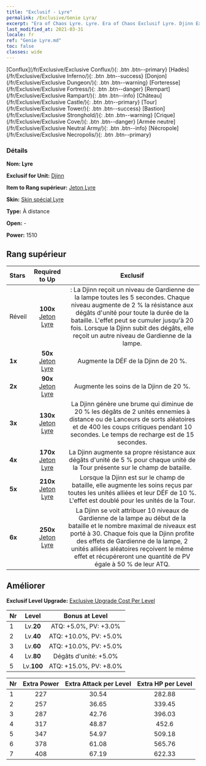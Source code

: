 ```yaml
---
title: "Exclusif - Lyre"
permalink: /Exclusive/Genie Lyra/
excerpt: "Era of Chaos Lyre. Lyre. Era of Chaos Exclusif Lyre. Djinn Exclusif."
last_modified_at: 2021-03-31
locale: fr
ref: "Genie Lyre.md"
toc: false
classes: wide
---
```

 [Conflux](/fr/Exclusive/Exclusive Conflux/){: .btn .btn--primary} [Hadès](/fr/Exclusive/Exclusive Inferno/){: .btn .btn--success} [Donjon](/fr/Exclusive/Exclusive Dungeon/){: .btn .btn--warning} [Forteresse](/fr/Exclusive/Exclusive Fortress/){: .btn .btn--danger} [Rempart](/fr/Exclusive/Exclusive Rampart/){: .btn .btn--info} [Château](/fr/Exclusive/Exclusive Castle/){: .btn .btn--primary} [Tour](/fr/Exclusive/Exclusive Tower/){: .btn .btn--success} [Bastion](/fr/Exclusive/Exclusive Stronghold/){: .btn .btn--warning} [Crique](/fr/Exclusive/Exclusive Cove/){: .btn .btn--danger} [Armée neutre](/fr/Exclusive/Exclusive Neutral Army/){: .btn .btn--info} [Nécropole](/fr/Exclusive/Exclusive Necropolis/){: .btn .btn--primary} 

### Détails
 **Nom: Lyre** 

 **Exclusif for Unit:** [Djinn](/fr/units/Genie/) 

 **Item to Rang supérieur:** [Jeton Lyre](/fr/Items/con_986/)

 **Skin:** [Skin spécial Lyre](/fr/Items/con_654/)

 **Type:** À distance

 **Open:** -

 **Power:** 1510

## Rang supérieur

  |     Stars    |  Required to Up | Exclusif |
  |:-------------|:---------------:|:---------------:|
  |  Réveil  | **100x** [Jeton Lyre](/fr/Items/con_986/) | <Gardienne de la lampe> : La Djinn reçoit un niveau de Gardienne de la lampe toutes les 5 secondes. Chaque niveau augmente de 2 % la résistance aux dégâts d'unité pour toute la durée de la bataille. L'effet peut se cumuler jusqu'à 20 fois. Lorsque la Djinn subit des dégâts, elle reçoit un autre niveau de Gardienne de la lampe. |
  | **1x** <i class="fas fa-star"/> | **50x** [Jeton Lyre](/fr/Items/con_986/) | Augmente la DÉF de la Djinn de 20 %. |
  | **2x** <i class="fas fa-star"/> | **90x** [Jeton Lyre](/fr/Items/con_986/) | Augmente les soins de la Djinn de 20 %. |
  | **3x** <i class="fas fa-star"/> | **130x** [Jeton Lyre](/fr/Items/con_986/) | La Djinn génère une brume qui diminue de 20 % les dégâts de 2 unités ennemies à distance ou de Lanceurs de sorts aléatoires et de 400 les coups critiques pendant 10 secondes. Le temps de recharge est de 15 secondes. |
  | **4x** <i class="fas fa-star"/> | **170x** [Jeton Lyre](/fr/Items/con_986/) | La Djinn augmente sa propre résistance aux dégâts d'unité de 5 % pour chaque unité de la Tour présente sur le champ de bataille. |
  | **5x** <i class="fas fa-star"/> | **210x** [Jeton Lyre](/fr/Items/con_986/) | Lorsque la Djinn est sur le champ de bataille, elle augmente les soins reçus par toutes les unités alliées et leur DÉF de 10 %. L'effet est doublé pour les unités de la Tour. |
  | **6x** <i class="fas fa-star"/> | **250x** [Jeton Lyre](/fr/Items/con_986/) | La Djinn se voit attribuer 10 niveaux de Gardienne de la lampe au début de la bataille et le nombre maximal de niveaux est porté à 30. Chaque fois que la Djinn profite des effets de Gardienne de la lampe, 2 unités alliées aléatoires reçoivent le même effet et récupéreront une quantité de PV égale à 50 % de leur ATQ. |


## Améliorer
 **Exclusif Level Upgrade:** [Exclusive Upgrade Cost Per Level](/Exclusive/ExclusiveUpgradeCostPerLevel/)

  |  Nr  |   Level  | Bonus at Level |
  |:-----|:--------:|:--------------:|
  | 1 | Lv.**20** | ATQ: +5.0%, PV: +3.0% |
  | 2 | Lv.**40** | ATQ: +10.0%, PV: +5.0% |
  | 3 | Lv.**60** | ATQ: +10.0%, PV: +5.0% |
  | 4 | Lv.**80** | Dégâts d'unité: +5.0% |
  | 5 | Lv.**100** | ATQ: +15.0%, PV: +8.0% |


  |  Nr  |  Extra Power | Extra Attack per Level | Extra HP per Level |
  |:-----|:--------:|:--------:|:--------:|
  | 1 | 227 | 30.54 | 282.88 |
  | 2 | 257 | 36.65 | 339.45 |
  | 3 | 287 | 42.76 | 396.03 |
  | 4 | 317 | 48.87 | 452.6 |
  | 5 | 347 | 54.97 | 509.18 |
  | 6 | 378 | 61.08 | 565.76 |
  | 7 | 408 | 67.19 | 622.33 |


